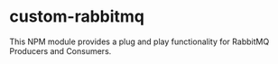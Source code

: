 # custom-rabbitmq
This NPM module provides a plug and play functionality for RabbitMQ Producers and Consumers.
